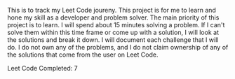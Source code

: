 This is to track my Leet Code joureny. This project is for me to learn and hone my skill as a developer and problem solver. The main priority of this project is to learn. I will spend about 15 minutes solving a problem. If I can't solve them within this time frame or come up with a solution, I will look at the solutions and break it down. I will document each challenge that I will do. I do not own any of the problems, and I do not claim ownership of any of the solutions that come from the user on Leet Code.

Leet Code Completed: 7
